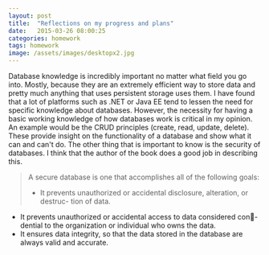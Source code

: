 ```yaml
---
layout: post
title:  "Reflections on my progress and plans"
date:   2015-03-26 08:00:25
categories: homework
tags: homework
image: /assets/images/desktopx2.jpg
---
```


Database knowledge is incredibly important no matter what field you go into. Mostly, because they are an extremely efficient way to store data and pretty much anything that uses persistent storage uses them. I have found that a lot of platforms such as .NET or Java EE tend to lessen the need for specific knowledge about databases. However, the necessity for having a basic working knowledge of how databases work is critical in my opinion. An example would be the CRUD principles (create, read, update, delete). These provide insight on the functionality of a database and show what it can and can't do. The other thing that is important to know is the security of databases. I think that the author of the book does a good job in describing this. 

> A secure database is one that accomplishes all of the following goals:
>
> * It prevents unauthorized or accidental disclosure, alteration, or destruc- tion of data.
* It prevents unauthorized or accidental access to data considered con􏰅- dential to the organization or individual who owns the data.
* It ensures data integrity, so that the data stored in the database are always valid and accurate. 